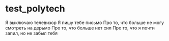 # test_polytech
Я выключаю телевизор
Я пишу тебе письмо
Про то, что больше не могу смотреть на дерьмо
Про то, что больше нет сил
Про то, что я почти запил, но не забыл тебя
